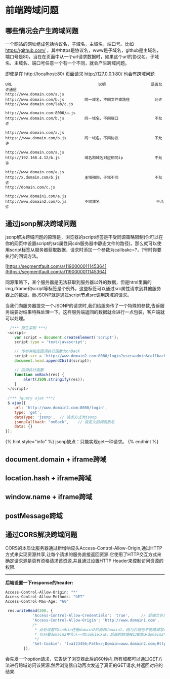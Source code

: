 # 前端跨域问题

## **哪些情况会产生跨域问题**

一个网站的网址组成包括协议名，子域名，主域名，端口号。比如 https://github.com/ ，其中https是协议名，www是子域名，github是主域名，端口号是80，当在在页面中从一个url请求数据时，如果这个url的协议名、子域名、主域名、端口号任意一个有一个不同，就会产生跨域问题。

即使是在 http://localhost:80/ 页面请求 http://127.0.0.1:80/ 也会有跨域问题

```text
URL                                      说明                    是否允许通信
http://www.domain.com/a.js
http://www.domain.com/b.js         同一域名，不同文件或路径           允许
http://www.domain.com/lab/c.js

http://www.domain.com:8000/a.js
http://www.domain.com/b.js         同一域名，不同端口                不允许
 
http://www.domain.com/a.js
https://www.domain.com/b.js        同一域名，不同协议                不允许
 
http://www.domain.com/a.js
http://192.168.4.12/b.js           域名和域名对应相同ip              不允许
 
http://www.domain.com/a.js
http://x.domain.com/b.js           主域相同，子域不同                不允许
http://domain.com/c.js
 
http://www.domain1.com/a.js
http://www.domain2.com/b.js        不同域名                         不允许
```

## 通过jsonp解决跨域问题

jsonp解决跨域问题的原理是，浏览器的script标签是不受同源策略限制\(你可以在你的网页中设置script的src属性问cdn服务器中静态文件的路径\)。那么就可以使用script标签从服务器获取数据，请求时添加一个参数为callbakc=?，?号时你要执行的回调方法。

[https://segmentfault.com/a/1190000011145364](https://segmentfault.com/a/1190000011145364)

同源策略下，某个服务器是无法获取到服务器以外的数据，但是html里面的img,iframe和script等标签是个例外，这些标签可以通过src属性请求到其他服务器上的数据。而JSONP就是通过script节点src调用跨域的请求。

当我们向服务器提交一个JSONP的请求时,我们给服务传了一个特殊的参数,告诉服务端要对结果特殊处理一下。这样服务端返回的数据就会进行一点包装，客户端就可以处理。

```javascript
  /*** 原生实现 ***/
 <script>
    var script = document.createElement('script');
    script.type = 'text/javascript';

    // 传参并指定回调执行函数为onBack
    script.src = 'http://www.domain2.com:8080/login?user=admin&callback=onBack';
    document.head.appendChild(script);

    // 回调执行函数
    function onBack(res) { 
        alert(JSON.stringify(res));
    }
 </script>
 
 /*** jquery ajax ***/
 $.ajax({
    url: 'http://www.domain2.com:8080/login',
    type: 'get',
    dataType: 'jsonp',  // 请求方式为jsonp
    jsonpCallback: "onBack",    // 自定义回调函数名
    data: {}
});


```

{% hint style="info" %}
 jsonp缺点：只能实现get一种请求。
{% endhint %}

## **document.domain + iframe跨域**

## **location.hash + iframe跨域**

##  **window.name + iframe跨域**

## **postMessage跨域**

## 通过CORS解决跨域问题

CORS的本质让服务器通过新增响应头Access-Control-Allow-Origin,通过HTTP方式来实现资源共享,让每个请求的服务直接返回资源.它使用了HTTP交互方式来确定请求源是否有资格请求该资源,并且通过设置HTTP Header来控制访问资源的权限.  
****

**后端设置一下response的header:**

```javascript
Access-Control-Allow-Origin: "*"
Access-Control-Allow-Methods: "GET"
Access-Control-Max-Age: "60"   

 res.writeHead(200, {
            'Access-Control-Allow-Credentials': 'true',     // 后端允许发送Cookie
            'Access-Control-Allow-Origin': 'http://www.domain1.com',    // 允许访问的域（协议+域名+端口）
            /* 
             * 此处设置的cookie还是domain2的而非domain1，因为后端也不能跨域写cookie(nginx反向代理可以实现)，
             * 但只要domain2中写入一次cookie认证，后面的跨域接口都能从domain2中获取cookie，从而实现所有的接口都能跨域访问
             */
            'Set-Cookie': 'l=a123456;Path=/;Domain=www.domain2.com;HttpOnly'  // HttpOnly的作用是让js无法读取cookie
        });
```

会先发一个option请求，它告诉了浏览器此后的60秒内,所有域都可以通过GET方法进行跨域访问该资源.然后浏览器自动再次发送了真正的GET请求,并返回对应的结果.  


